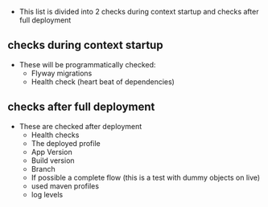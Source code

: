 * This list is divided into 2 checks during context startup and checks after full deployment

checks during context startup
-----------------------------

* These will be programmatically checked:
    * Flyway migrations
    * Health check (heart beat of dependencies)


checks after full deployment
----------------------------

* These are checked after deployment
   * Health checks
   * The deployed profile
   * App Version
   * Build version
   * Branch
   * If possible a complete flow (this is a test with dummy objects on live)
   * used maven profiles
   * log levels